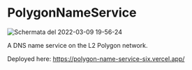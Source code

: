 # PolygonNameService

![Schermata del 2022-03-09 19-56-24](https://user-images.githubusercontent.com/56132403/157609556-92994429-4728-44d8-98a3-5f3eeea5cd21.png)

A DNS name service on the L2 Polygon network.

Deployed here: https://polygon-name-service-six.vercel.app/

